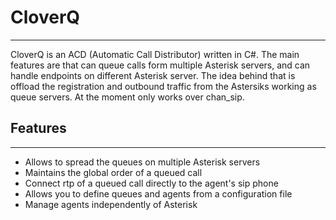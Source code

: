 # CloverQ
---
CloverQ is an ACD (Automatic Call Distributor) written in C#. The main features are that can queue calls form multiple Asterisk servers, and can handle endpoints on different Asterisk server. The idea behind that is offload the registration and outbound traffic from the Astersiks working as queue servers. At the moment only works over chan_sip.

## Features
---
* Allows to spread the queues on multiple Asterisk servers
* Maintains the global order of a queued call
* Connect rtp of a queued call directly to the agent's sip phone
* Allows you to define queues and agents from a configuration file
* Manage agents independently of Asterisk
